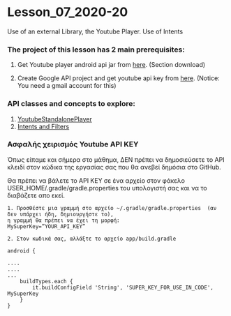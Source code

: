 # Lesson_07_2020-20
Use of an external Library, the Youtube Player. 
Use of Intents

### The project of this lesson has 2 main prerequisites:
1. Get Youtube player android api jar from [here](https://developers.google.com/youtube/android/player/).  (Section download)

2. Create Google API project and get youtube api key from [here](https://console.developers.google.com/). (Notice: You need a gmail account for this)


### API classes and concepts to explore:

1. [YoutubeStandalonePlayer](https://developers.google.com/youtube/android/player/reference/com/google/android/youtube/player/YouTubeStandalonePlayer)
2. [Intents and Filters](https://developer.android.com/guide/components/intents-filters)


### Ασφαλής χειρισμός Youtube API KEY

Όπως είπαμε και σήμερα στο μάθημα, ΔΕΝ πρέπει να δημοσιεύσετε το API κλειδί στον κώδικα της εργασίας σας που θα ανεβεί 
δημόσια στο GitHub.

Θα πρέπει να βάλετε το API ΚΕΥ σε ένα αρχείο στον φάκελο USER_HOME/.gradle/gradle.properties  του υπολογιστή σας και να το διαβάζετε απο εκεί.

```
1. Προσθέστε μια γραμμή στο αρχείο ~/.gradle/gradle.properties  (αν δεν υπάρχει ήδη, δημιουργήστε το), 
η γραμμή θα πρέπει να έχει τη μορφή:
MySuperKey=”YOUR_API_KEY”

2. Στον κωδικά σας, αλλάξτε το αρχείο app/build.gradle 

android {

....
....
...
    buildTypes.each {
        it.buildConfigField 'String', 'SUPER_KEY_FOR_USE_IN_CODE', MySuperKey
    }
}
```
